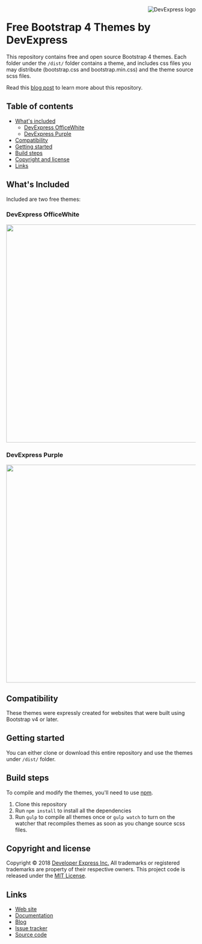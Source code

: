 <a href="https://DevExpress.com/">
    <img src="https://community.devexpress.com/blogs/aspnet/DevExpress-Powered-Color-Large.png" alt="DevExpress logo" title="DevExpress" align="right" />
</a>

Free Bootstrap 4 Themes by DevExpress
=====================================

This repository contains free and open source Bootstrap 4 themes. 
Each folder under the `/dist/` folder contains a theme, and includes css files you may distribute (bootstrap.css and bootstrap.min.css) and the theme source scss files.

Read this [blog post](https://community.devexpress.com/blogs/aspnet/archive/2018/08/15/free-devexpress-bootstrap-4-themes.aspx) to learn more about this repository.

## Table of contents

- [What's included](#whats-included)
    - [DevExpress OfficeWhite](devexpress-officewhite)
    - [DevExpress Purple](devexpress-purple)
- [Compatibility](#compatibility)
- [Getting started](#getting-started)
- [Build steps](#build-steps)
- [Copyright and license](#copyright-and-license)
- [Links](#links)

## What's Included

Included are two free themes:

### DevExpress OfficeWhite

[<img src="https://community.devexpress.com/blogs/aspnet/18.1Release/ASP.NET/DevExpressOfficeWhiteBootstrapTheme_Buttons.png" width="580" height="" />](https://community.devexpress.com/blogs/aspnet/18.1Release/ASP.NET/DevExpressOfficeWhiteBootstrapTheme_Buttons.png) 

### DevExpress Purple

[<img src="https://community.devexpress.com/blogs/aspnet/18.1Release/ASP.NET/DevExpressPurpleBootstrapTheme_Buttons.png" width="580" height="" />](https://community.devexpress.com/blogs/aspnet/18.1Release/ASP.NET/DevExpressOfficeWhiteBootstrapTheme_Buttons.png) 

## Compatibility

These themes were expressly created for websites that were built using Bootstrap v4 or later.

## Getting started

You can either clone or download this entire repository and use the themes under `/dist/` folder.

## Build steps

To compile and modify the themes, you'll need to use [npm](https://www.npmjs.com/).

1. Clone this repository
2. Run `npm install` to install all the dependencies
3. Run `gulp` to compile all themes once or `gulp watch` to turn on the watcher that recompiles themes as soon as you change source scss files.

## Copyright and license

Copyright © 2018 [Developer Express Inc.](https://devexpress.com/) All trademarks or registered trademarks are property of their respective owners. 
This project code is released under the [MIT License](https://opensource.org/licenses/MIT).

## Links

* [Web site](https://www.devexpress.com/products/net/controls/asp/bootstrap-webforms.xml)
* [Documentation](https://documentation.devexpress.com/AspNetBootstrap/117864/ASP-NET-Bootstrap-Controls)
* [Blog](https://community.devexpress.com/blogs/aspnet/archive/2018/08/15/free-devexpress-bootstrap-4-themes.aspx)
* [Issue tracker](https://github.com/DevExpress/bootstrap-themes/issues)
* [Source code](https://github.com/DevExpress/bootstrap-themes/)
